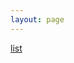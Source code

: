 ```yaml
---
layout: page
---
```



<script setup>
import { B24Icon } from '@bitrix24/icons-vue';
import PageContainer from '~/.vitepress/theme/components/PageContainer.vue';
</script>

<div class="VPDoc content">
	<PageContainer>
		<div class="mb-4"><a href="/icons/">list</a></div>
		<div
			class="flex flex-row items-center justify-center size-20 inline-block border border-gray-50"
		>
			<B24Icon
				name="Actions::LeftSemicircularAnticlockwiseArrow1Icon"
				class="size-16"
			/>
		</div>
	</PageContainer>
</div>